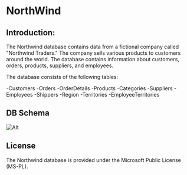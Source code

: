 # NorthWind
## Introduction:
The Northwind database contains data from a fictional company called "Northwind Traders." The company sells various products to customers around the world. The database contains information about customers, orders, products, suppliers, and employees.

The database consists of the following tables:

-Customers
-Orders
-OrderDetails
-Products
-Categories
-Suppliers
-Employees
-Shippers
-Region
-Territories
-EmployeeTerritories

## DB Schema
   ![Alt](/Northwind.png "Title")
   
## License
The Northwind database is provided under the Microsoft Public License (MS-PL).